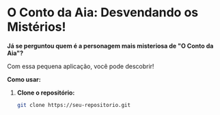 #  O Conto da Aia: Desvendando os Mistérios! 

**Já se perguntou quem é a personagem mais misteriosa de "O Conto da Aia"?** 

Com essa pequena aplicação, você pode descobrir! 

**Como usar:**

1. **Clone o repositório:** 
   ```bash
   git clone https://seu-repositorio.git
